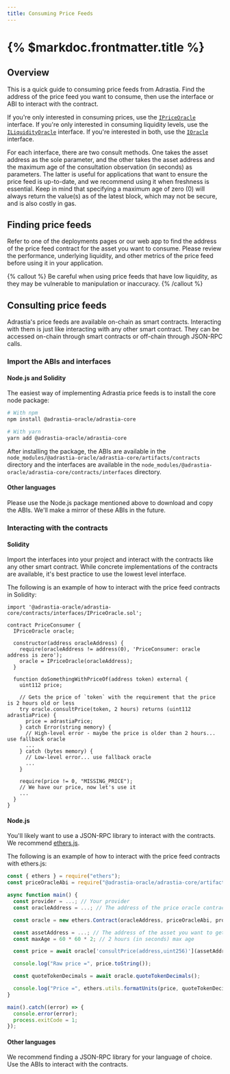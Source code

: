 ```yaml
---
title: Consuming Price Feeds
---
```


# {% $markdoc.frontmatter.title %}

## Overview

This is a quick guide to consuming price feeds from Adrastia. Find the address of the price feed you want to consume, then use the interface or ABI to interact with the contract.

If you're only interested in consuming prices, use the [`IPriceOracle`](https://github.com/adrastia-oracle/adrastia-core/blob/main/contracts/interfaces/IPriceOracle.sol) interface. If you're only interested in consuming liquidity levels, use the [`ILiquidityOracle`](https://github.com/adrastia-oracle/adrastia-core/blob/main/contracts/interfaces/ILiquidityOracle.sol) interface. If you're interested in both, use the [`IOracle`](https://github.com/adrastia-oracle/adrastia-core/blob/main/contracts/interfaces/IOracle.sol) interface.

For each interface, there are two consult methods. One takes the asset address as the sole parameter, and the other takes the asset address and the maximum age of the consultation observation (in seconds) as parameters. The latter is useful for applications that want to ensure the price feed is up-to-date, and we recommend using it when freshness is essential. Keep in mind that specifying a maximum age of zero (0) will always return the value(s) as of the latest block, which may not be secure, and is also costly in gas.

## Finding price feeds

Refer to one of the deployments pages or our web app to find the address of the price feed contract for the asset you want to consume. Please review the performance, underlying liquidity, and other metrics of the price feed before using it in your application.

{% callout %}
Be careful when using price feeds that have low liquidity, as they may be vulnerable to manipulation or inaccuracy.
{% /callout %}

## Consulting price feeds

Adrastia's price feeds are available on-chain as smart contracts. Interacting with them is just like interacting with any other smart contract. They can be accessed on-chain through smart contracts or off-chain through JSON-RPC calls.

### Import the ABIs and interfaces

#### Node.js and Solidity

The easiest way of implementing Adrastia price feeds is to install the core node package:

```bash
# With npm
npm install @adrastia-oracle/adrastia-core

# With yarn
yarn add @adrastia-oracle/adrastia-core
```

After installing the package, the ABIs are available in the `node_modules/@adrastia-oracle/adrastia-core/artifacts/contracts` directory and the interfaces are available in the `node_modules/@adrastia-oracle/adrastia-core/contracts/interfaces` directory.

#### Other languages

Please use the Node.js package mentioned above to download and copy the ABIs. We'll make a mirror of these ABIs in the future.

### Interacting with the contracts

#### Solidity

Import the interfaces into your project and interact with the contracts like any other smart contract. While concrete implementations of the contracts are available, it's best practice to use the lowest level interface.

The following is an example of how to interact with the price feed contracts in Solidity:

```solidity
import '@adrastia-oracle/adrastia-core/contracts/interfaces/IPriceOracle.sol';

contract PriceConsumer {
  IPriceOracle oracle;

  constructor(address oracleAddress) {
    require(oracleAddress != address(0), 'PriceConsumer: oracle address is zero');
    oracle = IPriceOracle(oracleAddress);
  }

  function doSomethingWithPriceOf(address token) external {
    uint112 price;

    // Gets the price of `token` with the requirement that the price is 2 hours old or less
    try oracle.consultPrice(token, 2 hours) returns (uint112 adrastiaPrice) {
      price = adrastiaPrice;
    } catch Error(string memory) {
      // High-level error - maybe the price is older than 2 hours... use fallback oracle
      ...
    } catch (bytes memory) {
      // Low-level error... use fallback oracle
      ...
    }

    require(price != 0, "MISSING_PRICE");
    // We have our price, now let's use it
    ...
  }
}
```

#### Node.js

You'll likely want to use a JSON-RPC library to interact with the contracts. We recommend [ethers.js](https://docs.ethers.io/).

The following is an example of how to interact with the price feed contracts with ethers.js:

```javascript
const { ethers } = require("ethers");
const priceOracleAbi = require("@adrastia-oracle/adrastia-core/artifacts/contracts/interfaces/IPriceOracle.sol/IPriceOracle.json").abi;

async function main() {
  const provider = ...; // Your provider
  const oracleAddress = ...; // The address of the price oracle contract

  const oracle = new ethers.Contract(oracleAddress, priceOracleAbi, provider);

  const assetAddress = ...; // The address of the asset you want to get the price of
  const maxAge = 60 * 60 * 2; // 2 hours (in seconds) max age

  const price = await oracle['consultPrice(address,uint256)'](assetAddress, maxAge);

  console.log("Raw price =", price.toString());

  const quoteTokenDecimals = await oracle.quoteTokenDecimals();

  console.log("Price =", ethers.utils.formatUnits(price, quoteTokenDecimals)); // Human-readable price
}

main().catch((error) => {
  console.error(error);
  process.exitCode = 1;
});
```

#### Other languages

We recommend finding a JSON-RPC library for your language of choice. Use the ABIs to interact with the contracts.